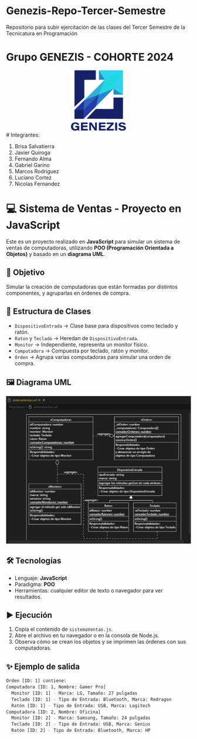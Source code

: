 # Genezis-Repo-Tercer-Semestre
Repositorio para subir ejercitación de las clases del Tercer Semestre de la Tecnicatura en Programación

# Grupo GENEZIS - COHORTE 2024
<div align="center">
  <img src="./logo-genezis-new.png" alt="Logo Genezis" width="150">
</div>
# Integrantes: 

1. Brisa Salvatierra
2. Javier Quiroga
3. Fernando Alma
4. Gabriel Garino
5. Marcos Rodriguez
6. Luciano Cortez
7. Nicolas Fernandez

# 💻 Sistema de Ventas - Proyecto en JavaScript

Este es un proyecto realizado en **JavaScript** para simular un sistema de ventas de computadoras, utilizando **POO (Programación Orientada a Objetos)** y basado en un **diagrama UML**.

## 📌 Objetivo

Simular la creación de computadoras que están formadas por distintos componentes, y agruparlas en órdenes de compra.

## 🧩 Estructura de Clases

- `DispositivoEntrada` → Clase base para dispositivos como teclado y ratón.
- `Raton` y `Teclado` → Heredan de `DispositivoEntrada`.
- `Monitor` → Independiente, representa un monitor físico.
- `Computadora` → Compuesta por teclado, ratón y monitor.
- `Orden` → Agrupa varias computadoras para simular una orden de compra.

## 🖼️ Diagrama UML

![Diagrama UML](./Diagrama%20UML.png)


## 🛠️ Tecnologías

- Lenguaje: **JavaScript**
- Paradigma: **POO**
- Herramientas: cualquier editor de texto o navegador para ver resultados.

## ▶️ Ejecución

1. Copia el contenido de `sistemaVentas.js`.
2. Abre el archivo en tu navegador o en la consola de Node.js.
3. Observa cómo se crean los objetos y se imprimen las órdenes con sus computadoras.

## ✨ Ejemplo de salida

```bash
Orden [ID: 1] contiene:
Computadora [ID: 1, Nombre: Gamer Pro]
  Monitor [ID: 1] - Marca: LG, Tamaño: 27 pulgadas
  Teclado [ID: 1] - Tipo de Entrada: Bluetooth, Marca: Redragon
  Ratón [ID: 1] - Tipo de Entrada: USB, Marca: Logitech
Computadora [ID: 2, Nombre: Oficina]
  Monitor [ID: 2] - Marca: Samsung, Tamaño: 24 pulgadas
  Teclado [ID: 2] - Tipo de Entrada: USB, Marca: Genius
  Ratón [ID: 2] - Tipo de Entrada: Bluetooth, Marca: HP
